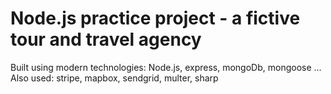 # Node.js practice project - a fictive tour and travel agency

Built using modern technologies: Node.js, express, mongoDb, mongoose ...
Also used: stripe, mapbox, sendgrid, multer, sharp

